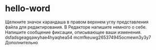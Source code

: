 # hello-word
Щелкните значок карандаша в правом верхнем углу представления файла для редактирования.
В Редакторе напишите немного о себе.
Напишите сообщение фиксации, описывающее ваши изменения.
dsfadsgeagqawyhae4hyaqhea54
mcmfkeuwg265374945ocmewn3y3y7
Дополнительно
